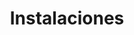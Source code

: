 ---
templateKey: clinic-page
language: es
title: Instalaciones
redirects: /en/the-clinic/facilities/
published: true

hero:
  display: true
  type: default
  image: /img/hero-facilities.jpg
  parallax: true
  title: >
    <span style="color:white">Instalaciones</span>
  indicator: true
  halfSize: false

moreinfoFinancing:
  display: false
  type: 2
  imgparallax: /img/parallax-why-choose-us.jpg
  title: ''
  subtitle: ''
  otherinfo1: ''
  otherinfo2: ''
  paragraphs:
    - paragraph: ''
    

checkout:
  display: false
  title: ''
  options:
    - img: /img/icon-bank-transfer.png
      title: ''
      subTitle: ''

  checkout:
    - img: /img/icon-paypal.png
      to: /
      text: ''
  banner:
      aside: >
          ''
      img: /img/icon-travel.png
      
heading:
  display: true
  classname:  section-reasons
  title: Un Espacio Diseñado para su Tranquilidad
  content: >
    <p class="dv-subtitle text-center">Unas instalaciones únicas, un equipamiento tecnológico excepcional y un ambiente idóneo para que nuestros pacientes disfruten de una Odontología diferente con el máximo nivel de confort, higiene y seguridad; en busca siempre del mejor resultado posible.</p>
gallery: 
  display: true
  isMasonry: false
  
elements:
  - link: #
    bg: /img/lightbox-facilities-thumb-01.jpg
    title: MULTICENTRO EMPRESARIAL DEL ESTE
    body: >
      <p style="display:none"></p>
    icon: icon-search
    action: true
  - link: #
    bg: /img/lightbox-facilities-thumb-02.jpg
    title: ACCESO PRINCIPAL
    body: >
      <p style="display:none"></p>
    icon: icon-search
    action: true
  - link: #
    bg: /img/lightbox-facilities-thumb-03.jpg
    title: Recepción
    body: >
      <p style="display:none"></p>
    icon: icon-search
    action: true
  - link: #
    bg: /img/lightbox-facilities-thumb-04.jpg
    title: Sala de Espera
    body: >
      <p style="display:none"></p>
    icon: icon-search
    action: true
  - link: #
    bg: /img/lightbox-facilities-thumb-05.jpg
    title: Sala de Espera
    body: >
      <p style="display:none"></p>
    icon: icon-search
    action: true
  - link: #
    bg: /img/lightbox-facilities-thumb-06.jpg
    title: Sala de Espera
    body: >
      <p style="display:none"></p>
    icon: icon-search
    action: true
  - link: #
    bg: /img/lightbox-facilities-thumb-07.jpg
    title: Servicio Externo
    body: >
      <p style="display:none"></p>
    icon: icon-search
    action: true
  - link: #
    bg: /img/lightbox-facilities-thumb-08.jpg
    title: Pasillo Central
    body: >
      <p style="display:none"></p>
    icon: icon-search
    action: true
  - link: #
    bg: /img/lightbox-facilities-thumb-09.jpg
    title: Gabinete 1
    body: >
      <p style="display:none"></p>
    icon: icon-search
    action: true
  - link: #
    bg: /img/lightbox-facilities-thumb-10.jpg
    title: Área de entrevista
    body: >
      <p style="display:none"></p>
    icon: icon-search
    action: true
  - link: #
    bg: /img/lightbox-facilities-thumb-11.jpg
    title: Gabinete 1
    body: >
      <p style="display:none"></p>
    icon: icon-search
    action: true
  - link: #
    bg: /img/lightbox-facilities-thumb-12.jpg
    title: Unidad Clínica
    body: >
      <p style="display:none"></p>
    icon: icon-search
    action: true
  - link: #
    bg: /img/lightbox-facilities-thumb-13.jpg
    title: Gabinete 2
    body: >
      <p style="display:none"></p>
    icon: icon-search
    action: true
  - link: #
    bg: /img/lightbox-facilities-thumb-14.jpg
    title: Esterilización
    body: >
      <p style="display:none"></p>
    icon: icon-search
    action: true
  - link: #
    bg: /img/lightbox-facilities-thumb-15.jpg
    title: Gabinete 2
    body: >
      <p style="display:none"></p>
    icon: icon-search
    action: true
  - link: #
    bg: /img/lightbox-facilities-thumb-16.jpg
    title: radiología
    body: >
      <p style="display:none"></p>
    icon: icon-search
    action: true
  - link: #
    bg: /img/lightbox-facilities-thumb-17.jpg
    title: Gabinete 3
    body: >
      <p style="display:none"></p>
    icon: icon-search
    action: true
  - link: #
    bg: /img/lightbox-facilities-thumb-18.jpg
    title: Alta Succión
    body: >
      <p style="display:none"></p>
    icon: icon-search
    action: true
  - link: #
    bg: /img/lightbox-facilities-thumb-19.jpg
    title: Gabinete 3
    body: >
      <p style="display:none"></p>
    icon: icon-search
    action: true
  - link: #
    bg: /img/lightbox-facilities-thumb-20.jpg
    title: Iluminación Led
    body: >
      <p style="display:none"></p>
    icon: icon-search
    action: true
  - link: #
    bg: /img/lightbox-facilities-thumb-21.jpg
    title: Laboratorio
    body: >
      <p style="display:none"></p>
    icon: icon-search
    action: true
reasons:
  display: false
  reasons:  
  - type: 1
    img: /img/icon-number-01.jpg  
    nameimg: ''
    title: ''
    paragraph:
      ''
 
sections:
  display: false
  sections:  
  - type: 1
    titleimage: /img/procedures-implants.png
    contentimage: /img/procedures-implants.png 
    titlecontent: En la clínica...
    content: > 
      ''
lightQuote:
  color: '#fff'
  display: false
  img:
    ld: /img/procedures-aesthetic-dentistry.png
    pt: /img/procedures-aesthetic-dentistry.png
  content: ''
lightbox:
  display: true
  type: gridGallery
  placeholder: GIRE EL DISPOSITIVO PARA AMPLIAR LAS IMÁGENES
  images:
    - image: /img/lightbox-facilities-01.png
    - image: /img/lightbox-facilities-02.png
    - image: /img/lightbox-facilities-03.png
    - image: /img/lightbox-facilities-04.png
    - image: /img/lightbox-facilities-05.png
    - image: /img/lightbox-facilities-06.png
    - image: /img/lightbox-facilities-07.png
    - image: /img/lightbox-facilities-08.png
    - image: /img/lightbox-facilities-09.png
    - image: /img/lightbox-facilities-10.png
    - image: /img/lightbox-facilities-11.png
    - image: /img/lightbox-facilities-12.png
    - image: /img/lightbox-facilities-13.png
    - image: /img/lightbox-facilities-14.png
    - image: /img/lightbox-facilities-15.png
    - image: /img/lightbox-facilities-16.png
    - image: /img/lightbox-facilities-17.png
    - image: /img/lightbox-facilities-18.png
    - image: /img/lightbox-facilities-19.png
    - image: /img/lightbox-facilities-20.png
    - image: /img/lightbox-facilities-21.png
banner:
  display: false
  img: /img/banner-financing.png
  paragraphs:
    - paragraph1:
        ''
      paragraph2:
        ''
    
social:
  display: true
  imgparallax: /img/parallax-follow-us.jpg
  title: Síganos
  subtitle: En nuestro blog y redes sociales
  additionalText: Noticias, Artículos, Consejos de Actualidad y Mucho Más...
  icons:
    - icon:
        img: false
        class: icon-blog
      alt: blog
      nameicon: Blog
      link:
        href: /en/blog/
        target: _blank
        rel: noopener noreferrer
    - icon:
        img: false
        class: icon-instagram
      alt: instagram
      nameicon: Instagram
      link:
        href: https://www.instagram.com/dental_vip/
        target: _blank
        rel: noopener noreferrer
    - icon:
        img: false
        class: icon-facebook
      alt: facebook
      nameicon: Facebook
      link:
        href: https://www.facebook.com/dentalvip/
        target: _blank
        rel: noopener noreferrer
    

procedures:
  display: true
  title: ¡Una Especialidad para cada Tratamiento!
  procedures:
    - title: Implantes
      to: /la-clinica/implantes-dentales/
      img: /img/procedures-implants.png
    - title: Ortodoncia
      to: /especialidades/ortodoncia/
      img: /img/procedures-orthodontics.png
    - title: Estética dental
      to:  /especialidades/estetica-dental/
      img: /img/procedures-aesthetic-dentistry.png
---